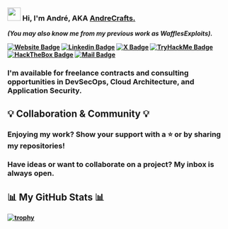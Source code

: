 <h3 align="left"><img src="https://raw.githubusercontent.com/sidbelbase/sidbelbase/master/wave.gif" width="30px"><strong> Hi, I'm André, AKA <a href="https://andrecrafts.com/">AndreCrafts.</a></h3>

*(You may also know me from my previous work as WafflesExploits).*

<a target="_blank" href="https://andrecrafts.com/"><img src="https://img.shields.io/badge/-Website-red?style=for-the-badge&logo=firefoxbrowser&logoColor=white" alt="Website Badge"></a>
<a target="_blank" href="https://linkedin.com/in/Andre0liveira"><img src="https://img.shields.io/badge/-LinkedIn-blue?style=for-the-badge&logo=Linkedin&logoColor=fff" alt="Linkedin Badge"></a>
<a target="_blank" href="https://x.com/waflisan"><img src="https://img.shields.io/badge/-X (Twitter)-000?style=for-the-badge&logo=x&logoColor=fff" alt="X Badge"></a>
<a target="_blank" href="https://tryhackme.com/p/WafflesExploit"><img src="https://img.shields.io/badge/-TryHackMe-212C42?style=for-the-badge&logo=TryHackMe&logoColor=white" alt="TryHackMe Badge"></a>
<a target="_blank" href="https://app.hackthebox.com/users/1226970"><img src="https://img.shields.io/badge/-HackTheBox-76B004?style=for-the-badge&logo=HackTheBox&logoColor=white" alt="HackTheBox Badge"></a>
<a target="_blank" href="mailto:andrecrafts.work@gmail.com"><img src="https://img.shields.io/badge/-Email%20Me-EA4335?style=for-the-badge&logo=Gmail&logoColor=white" alt="Mail Badge"></a>

<h3>I'm available for freelance contracts and consulting opportunities in DevSecOps, Cloud Architecture, and Application Security.</h3>

## 💡 Collaboration & Community 💡
<h3> Enjoying my work? Show your support with a ⭐️ or by sharing my repositories! </h3>
<h3>Have ideas or want to collaborate on a project? My inbox is always open.</h3>



## 📊 My GitHub Stats 📊
[![trophy](https://github-profile-trophy.vercel.app/?username=andrecrafts&theme=algolia)](https://github.com/ryo-ma/github-profile-trophy)
